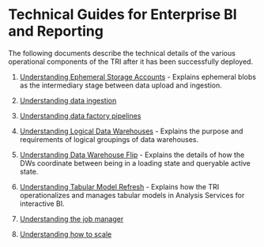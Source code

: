 # Technical Guides for Enterprise BI and Reporting

The following documents describe the technical details of the various operational components of the TRI after it has been successfully deployed.

1. [Understanding Ephemeral Storage Accounts](./1-Understanding%ephemeral%blobs.md) - Explains ephemeral blobs as the intermediary stage between data upload and ingestion.

2. [Understanding data ingestion](./2-Understanding%data%ingestion.md)

3. [Understanding data factory pipelines](./3-Understanding%data%factory%pipelines.md)

4. [Understanding Logical Data Warehouses](./4-Understanding%20logical%20datawarehouses.md) - Explains the purpose and requirements of logical groupings of data warehouses.

5. [Understanding Data Warehouse Flip](./5-Understanding%20data%20warehouse%20flip.md) - Explains the details of how the DWs coordinate between being in a loading state and queryable active state. 

6. [Understanding Tabular Model Refresh](./6-Understanding%20tabular%20model%20refresh.md) - Explains how the TRI operationalizes and manages tabular models in Analysis Services for interactive BI.

7. [Understanding the job manager](./7-Understanding%20the%20job%20manager.md)

8. [Understanding how to scale](./8-Understanding%20how%20to%20scale.md)
